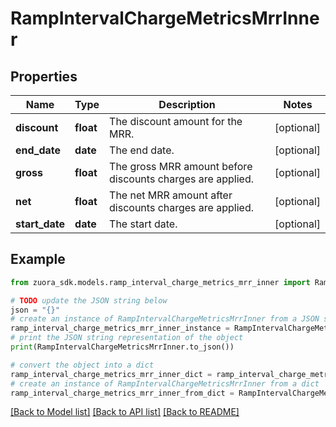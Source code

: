 # RampIntervalChargeMetricsMrrInner


## Properties

Name | Type | Description | Notes
------------ | ------------- | ------------- | -------------
**discount** | **float** | The discount amount for the MRR. | [optional] 
**end_date** | **date** | The end date. | [optional] 
**gross** | **float** | The gross MRR amount before discounts charges are applied. | [optional] 
**net** | **float** | The net MRR amount after discounts charges are applied. | [optional] 
**start_date** | **date** | The start date. | [optional] 

## Example

```python
from zuora_sdk.models.ramp_interval_charge_metrics_mrr_inner import RampIntervalChargeMetricsMrrInner

# TODO update the JSON string below
json = "{}"
# create an instance of RampIntervalChargeMetricsMrrInner from a JSON string
ramp_interval_charge_metrics_mrr_inner_instance = RampIntervalChargeMetricsMrrInner.from_json(json)
# print the JSON string representation of the object
print(RampIntervalChargeMetricsMrrInner.to_json())

# convert the object into a dict
ramp_interval_charge_metrics_mrr_inner_dict = ramp_interval_charge_metrics_mrr_inner_instance.to_dict()
# create an instance of RampIntervalChargeMetricsMrrInner from a dict
ramp_interval_charge_metrics_mrr_inner_from_dict = RampIntervalChargeMetricsMrrInner.from_dict(ramp_interval_charge_metrics_mrr_inner_dict)
```
[[Back to Model list]](../README.md#documentation-for-models) [[Back to API list]](../README.md#documentation-for-api-endpoints) [[Back to README]](../README.md)


